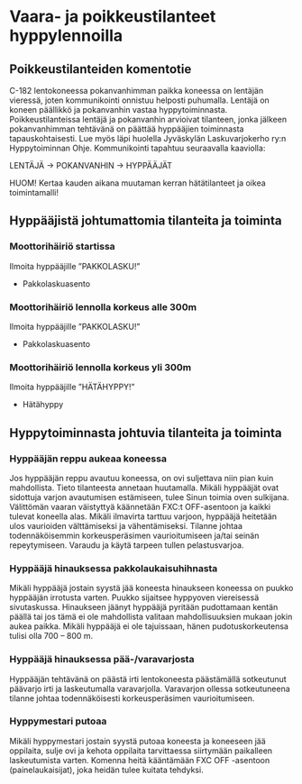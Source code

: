 # Vaara- ja poikkeustilanteet hyppylennoilla

## Poikkeustilanteiden komentotie
C-182 lentokoneessa pokanvanhimman paikka koneessa on lentäjän vieressä, joten kommunikointi onnistuu helposti puhumalla. Lentäjä on koneen päällikkö ja pokanvanhin vastaa hyppytoiminnasta. Poikkeustilanteissa lentäjä ja pokanvanhin arvioivat tilanteen, jonka jälkeen pokanvanhimman tehtävänä on päättää hyppääjien toiminnasta tapauskohtaisesti. Lue myös läpi huolella Jyväskylän Laskuvarjokerho ry:n Hyppytoiminnan Ohje.
Kommunikointi tapahtuu seuraavalla kaaviolla:

LENTÄJÄ -> POKANVANHIN -> HYPPÄÄJÄT

HUOM! Kertaa kauden aikana muutaman kerran hätätilanteet ja oikea toimintamalli!

## Hyppääjistä johtumattomia tilanteita ja toiminta
### Moottorihäiriö startissa

Ilmoita hyppääjille ”PAKKOLASKU!”
- Pakkolaskuasento

### Moottorihäiriö lennolla korkeus alle 300m

Ilmoita hyppääjille ”PAKKOLASKU!”
- Pakkolaskuasento

### Moottorihäiriö lennolla korkeus yli 300m

Ilmoita hyppääjille ”HÄTÄHYPPY!”
- Hätähyppy

## Hyppytoiminnasta johtuvia tilanteita ja toiminta
### Hyppääjän reppu aukeaa koneessa

Jos hyppääjän reppu avautuu koneessa, on ovi suljettava niin pian kuin mahdollista. Tieto tilanteesta annetaan huutamalla. Mikäli hyppääjät ovat sidottuja varjon avautumisen estämiseen, tulee Sinun toimia oven sulkijana. Välittömän vaaran väistyttyä käännetään FXC:t OFF-asentoon ja kaikki tulevat koneella alas. Mikäli ilmavirta tarttuu varjoon, hyppääjä heitetään ulos vaurioiden välttämiseksi ja vähentämiseksi. Tilanne johtaa todennäköisemmin korkeusperäsimen vaurioitumiseen ja/tai seinän repeytymiseen. Varaudu ja käytä tarpeen tullen pelastusvarjoa.

### Hyppääjä hinauksessa pakkolaukaisuhihnasta

Mikäli hyppääjä jostain syystä jää koneesta hinaukseen koneessa on puukko hyppääjän irrotusta varten. Puukko sijaitsee hyppyoven viereisessä sivutaskussa. Hinaukseen jäänyt hyppääjä pyritään pudottamaan kentän päällä tai jos tämä ei ole mahdollista valitaan mahdollisuuksien mukaan jokin aukea paikka. Mikäli hyppääjä ei ole tajuissaan, hänen pudotuskorkeutensa tulisi olla 700 – 800 m.

### Hyppääjä hinauksessa pää-/varavarjosta
Hyppääjän tehtävänä on päästä irti lentokoneesta päästämällä sotkeutunut päävarjo irti ja laskeutumalla varavarjolla. Varavarjon ollessa sotkeutuneena tilanne johtaa todennäköisesti korkeusperäsimen vaurioitumiseen.

### Hyppymestari putoaa

Mikäli hyppymestari jostain syystä putoaa koneesta ja koneeseen jää oppilaita, sulje ovi ja kehota oppilaita tarvittaessa siirtymään paikalleen laskeutumista varten. Komenna heitä kääntämään FXC OFF -asentoon (painelaukaisijat), joka heidän tulee kuitata tehdyksi.
